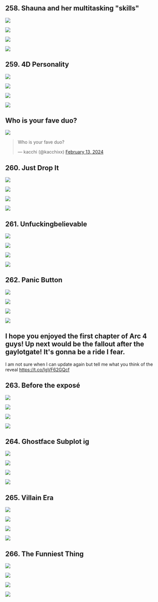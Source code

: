 ## 258. Shauna and her multitasking "skills" 

![](https://pbs.twimg.com/media/GGOQp_1XgAE8zXJ.jpg) 

![](https://pbs.twimg.com/media/GGOQqO1XkAAv8MZ.jpg) 

![](https://pbs.twimg.com/media/GGOQqW3XYAAFv12.jpg) 

![](https://pbs.twimg.com/media/GGOQqeBW0AActbR.jpg)


## 259. 4D Personality 

![](https://pbs.twimg.com/media/GGOm-kGa4AA0HTD.jpg) 

![](https://pbs.twimg.com/media/GGOm-lYbAAAp06T.jpg) 

![](https://pbs.twimg.com/media/GGOm-n9bkAAaH5D.jpg) 

![](https://pbs.twimg.com/media/GGOm-uva4AA-YPU.jpg)


## Who is your fave duo?

[![](Images/poll-duo.png)](https://x.com/kacchixx/status/1757444712800338098)

<blockquote class="twitter-tweet" data-conversation="none"><p lang="en" dir="ltr">Who is your fave duo?</p>&mdash; kacchi (@kacchixx) <a href="https://twitter.com/kacchixx/status/1757444712800338098?ref_src=twsrc%5Etfw">February 13, 2024</a></blockquote> <script async src="https://platform.twitter.com/widgets.js" charset="utf-8"></script>

## 260. Just Drop It 

![](https://pbs.twimg.com/media/GGO8oHSbsAIBK6E.jpg) 

![](https://pbs.twimg.com/media/GGO8oKzbsAMXNns.jpg) 

![](https://pbs.twimg.com/media/GGO8oTyaQAIxFY6.jpg) 

![](https://pbs.twimg.com/media/GGO8ocXaQAAbF5l.jpg)


## 261. Unfuckingbelievable 

![](https://pbs.twimg.com/media/GGPMNEEbsAEtSyc.jpg) 

![](https://pbs.twimg.com/media/GGPMNFObsAET35D.jpg) 

![](https://pbs.twimg.com/media/GGPMNVIbsAIlU4P.jpg) 

![](https://pbs.twimg.com/media/GGPMNwpbsAA5Drc.jpg)


## 262. Panic Button 

![](https://pbs.twimg.com/media/GGPgV2yb0AATpQc.jpg) 

![](https://pbs.twimg.com/media/GGPgV3waQAA0i1d.jpg) 

![](https://pbs.twimg.com/media/GGPgV_qbYAA2ecs.jpg) 

![](https://pbs.twimg.com/media/GGPgWGNbkAAj71p.jpg)


## I hope you enjoyed the first chapter of Arc 4 guys! Up next would be the fallout after the gaylotgate! It's gonna be a ride I fear. 

I am not sure when I can update again but tell me what you think of the reveal https://t.co/IgVF62GQcf


## 263. Before the exposé 

![](https://pbs.twimg.com/media/GGiZNvda0AA1zDJ.jpg) 

![](https://pbs.twimg.com/media/GGiZNw_aIAAGzNN.jpg) 

![](https://pbs.twimg.com/media/GGiZN1Ya8AERTjF.jpg) 

![](https://pbs.twimg.com/media/GGiZN86bgAAZyv-.jpg)


## 264. Ghostface Subplot ig 

![](https://pbs.twimg.com/media/GGiwCh9aAAAIIsy.jpg) 

![](https://pbs.twimg.com/media/GGiwCkBbEAA7PnK.jpg) 

![](https://pbs.twimg.com/media/GGiwCqta0AAEAVM.jpg) 

![](https://pbs.twimg.com/media/GGiwCv6a0AA_nzv.jpg)


## 265. Villain Era 

![](https://pbs.twimg.com/media/GGjC2kgbMAAv7Io.jpg) 

![](https://pbs.twimg.com/media/GGjC2nDbMAAe0sS.jpg) 

![](https://pbs.twimg.com/media/GGjC2vEa0AAZT2l.jpg) 

![](https://pbs.twimg.com/media/GGjC25ebYAAOfwk.jpg)


## 266. The Funniest Thing 

![](https://pbs.twimg.com/media/GGjVpCCbMAATWEk.jpg) 

![](https://pbs.twimg.com/media/GGjVpHOaMAApEsV.jpg) 

![](https://pbs.twimg.com/media/GGjVpS-aEAAlDNG.jpg) 

![](https://pbs.twimg.com/media/GGjVpXRbsAA4AW_.jpg)
